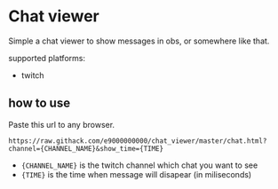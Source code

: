 # Chat viewer
Simple a chat viewer to show messages in obs, or somewhere like that.

supported platforms:
- twitch

## how to use
Paste this url to any browser.
```
https://raw.githack.com/e9000000000/chat_viewer/master/chat.html?channel={CHANNEL_NAME}&show_time={TIME}
```
- `{CHANNEL_NAME}` is the twitch channel which chat you want to see
- `{TIME}` is the time when message will disapear (in miliseconds)
